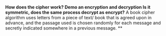 **How does the cipher work? Demo an encryption and decryption Is it symmetric, does the same process decrypt as encrypt?**
A book cipher algorithm uses letters from a piece of text/ book that is agreed upon in advance, and the passage used is chosen randomly for each message and secretly indicated somewhere in a previous message. 
**
